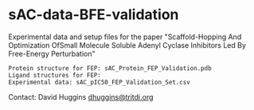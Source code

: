 # sAC-data-BFE-validation

Experimental data and setup files for the paper "Scaffold-Hopping And Optimization OfSmall Molecule Soluble Adenyl Cyclase Inhibitors Led By Free-Energy Perturbation"

	Protein structure for FEP: sAC_Protein_FEP_Validation.pdb
	Ligand structures for FEP:
	Experimental data: sAC_pIC50_FEP_Validation_Set.csv

Contact: David Huggins <dhuggins@tritdi.org>
